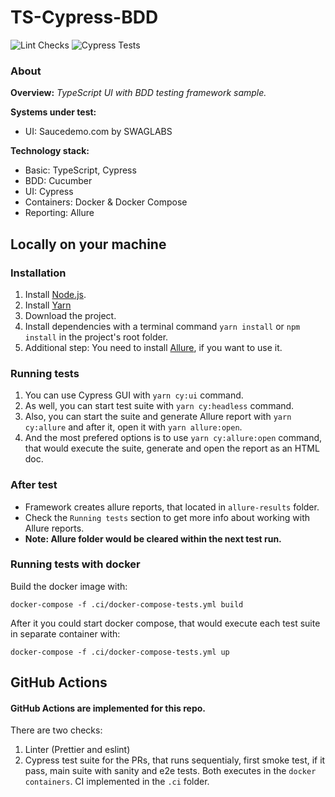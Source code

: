 # TS-Cypress-BDD

![Lint Checks](https://github.com/artgrtmnk/TS-Cypress-Cucumber-UI-Example/actions/workflows/push-workflow.yml/badge.svg)
![Cypress Tests](https://github.com/artgrtmnk/TS-Cypress-Cucumber-UI-Example/actions/workflows/master-pr-workflow.yml/badge.svg)
### About
**Overview:** _TypeScript UI with BDD testing framework sample._

**Systems under test:**
- UI: Saucedemo.com by SWAGLABS

**Technology stack:**
- Basic: TypeScript, Cypress
- BDD: Cucumber
- UI: Cypress
- Containers: Docker & Docker Compose
- Reporting: Allure

## Locally on your machine
### Installation
1. Install [Node.js](https://nodejs.org/en/).
2. Install [Yarn](https://classic.yarnpkg.com/lang/en/docs/install)
3. Download the project.
4. Install dependencies with a terminal command `yarn install` or `npm install` in the project's root folder.
5. Additional step: You need to install [Allure](https://github.com/allure-framework/allure2), if you want to use it.

### Running tests
1. You can use Cypress GUI with `yarn cy:ui` command.
2. As well, you can start test suite with `yarn cy:headless` command.
3. Also, you can start the suite and generate Allure report with `yarn cy:allure` and after it, open it with `yarn allure:open`.
4. And the most prefered options is to use `yarn cy:allure:open` command, that would execute the suite, generate and open the report as an HTML doc.

### After test
- Framework creates allure reports, that located in `allure-results` folder.
- Check the `Running tests` section to get more info about working with Allure reports.
- **Note: Allure folder would be cleared within the next test run.**

### Running tests with docker
Build the docker image with:
```
docker-compose -f .ci/docker-compose-tests.yml build
```
After it you could start docker compose, that would execute each test suite in separate container with:
```
docker-compose -f .ci/docker-compose-tests.yml up
```

## GitHub Actions
#### GitHub Actions are implemented for this repo. 
There are two checks:
1. Linter (Prettier and eslint)
2. Cypress test suite for the PRs, that runs sequentialy, first smoke test, if it pass, main suite with sanity and e2e tests.
Both executes in the `docker containers`. CI implemented in the `.ci` folder.
